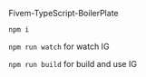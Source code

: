 
Fivem-TypeScript-BoilerPlate

``npm i``

``npm run watch`` for watch IG

``npm run build`` for build and use IG
